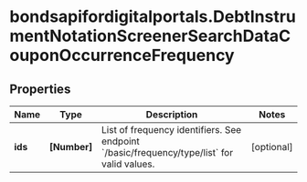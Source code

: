 # bondsapifordigitalportals.DebtInstrumentNotationScreenerSearchDataCouponOccurrenceFrequency

## Properties

Name | Type | Description | Notes
------------ | ------------- | ------------- | -------------
**ids** | **[Number]** | List of frequency identifiers. See endpoint &#x60;/basic/frequency/type/list&#x60; for valid values. | [optional] 


